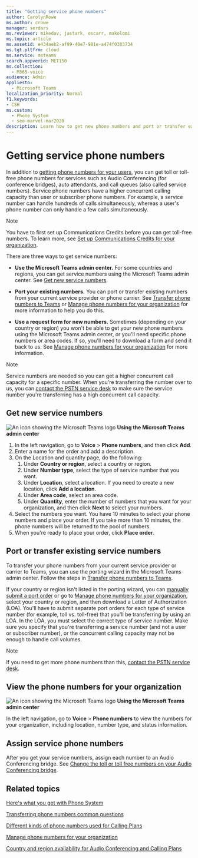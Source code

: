 ```yaml
---
title: "Getting service phone numbers"
author: CarolynRowe
ms.author: crowe
manager: serdars
ms.reviewer: mikedav, jastark, oscarr, makolomi
ms.topic: article
ms.assetid: e434aeb2-af99-40e7-981e-a474f0383734
ms.tgt.pltfrm: cloud
ms.service: msteams
search.appverid: MET150
ms.collection: 
  - M365-voice
audience: Admin
appliesto: 
  - Microsoft Teams
localization_priority: Normal
f1.keywords:
- CSH
ms.custom: 
  - Phone System
  - seo-marvel-mar2020
description: Learn how to get new phone numbers and port or transfer existing numbers for audio conferencing, auto attendants, and call queues (service numbers) for Teams.
---
```


# Getting service phone numbers

In addition to [getting phone numbers for your users](/microsoftteams/getting-phone-numbers-for-your-users), you can get toll or toll-free phone numbers for services such as Audio Conferencing (for conference bridges), auto attendants, and call queues (also called service numbers). Service phone numbers have a higher concurrent calling capacity than user or subscriber phone numbers. For example, a service number can handle hundreds of calls simultaneously, whereas a user's phone number can only handle a few calls simultaneously.
  
> [!NOTE]
> You have to first set up Communications Credits before you can get toll-free numbers. To learn more, see [Set up Communications Credits for your organization](/microsoftteams/set-up-communications-credits-for-your-organization).
  
There are three ways to get service numbers:
  
- **Use the Microsoft Teams admin center.** For some countries and regions, you can get service numbers using the Microsoft Teams admin center. See [Get new service numbers](#get-new-service-numbers).

- **Port your existing numbers.** You can port or transfer existing numbers from your current service provider or phone carrier. See [Transfer phone numbers to Teams](/microsoftteams/phone-number-calling-plans/transfer-phone-numbers-to-teams) or [Manage phone numbers for your organization](/microsoftteams/manage-phone-numbers-for-your-organization) for more information to help you do this.  
  
- **Use a request form for new numbers.** Sometimes (depending on your country or region) you won't be able to get your new phone numbers using the Microsoft Teams admin center, or you'll need specific phone numbers or area codes. If so, you'll need to download a form and send it back to us. See [Manage phone numbers for your organization](/microsoftteams/manage-phone-numbers-for-your-organization) for more information.
  
> [!NOTE]
> Service numbers are needed so you can get a higher concurrent call capacity for a specific number. When you're transferring the number over to us, you can [contact the PSTN service desk](manage-phone-numbers-for-your-organization/contact-pstn-service-desk.md) to make sure the service number you're transferring has a high concurrent call capacity.
  
## Get new service numbers

![An icon showing the Microsoft Teams logo](media/teams-logo-30x30.png) **Using the Microsoft Teams admin center**

1. In the left navigation, go to **Voice** > **Phone numbers**, and then click **Add**.
2. Enter a name for the order and add a description.
3. On the Location and quantity page, do the following:
    1. Under **Country or region**, select a country or region.
    1. Under **Number type**, select the type of service number that you want.
    1. Under **Location**, select a location. If you need to create a new location, click **Add a location**.
    1. Under **Area code**, select an area code. 
    2. Under **Quantity**, enter the number of numbers that you want for your organization, and then click **Next** to select your numbers.
4. Select the numbers you want. You have 10 minutes to select your phone numbers and place your order. If you take more than 10 minutes, the phone numbers will be returned to the pool of numbers.
5. When you're ready to place your order, click **Place order**.

## Port or transfer existing service numbers

To transfer your phone numbers from your current service provider or carrier to Teams, you can use the porting wizard in the Microsoft Teams admin center. Follow the steps in [Transfer phone numbers to Teams](/microsoftteams/phone-number-calling-plans/transfer-phone-numbers-to-teams).

If your country or region isn't listed in the porting wizard, you can [manually submit a port order](phone-number-calling-plans/manually-submit-port-order.md) or go to [Manage phone numbers for your organization](manage-phone-numbers-for-your-organization/manage-phone-numbers-for-your-organization.md), select your country or region, and then download a Letter of Authorization (LOA). You'll have to submit separate port orders for each type of service number (for example, toll vs. toll-free) that you'll be transferring by using an LOA. In the LOA, you must select the correct type of service number. Make sure you specify that you're transferring a service number (and not a user or subscriber number), or the concurrent calling capacity may not be enough to handle call volumes.  

> [!NOTE]
> If you need to get more phone numbers than this, [contact the PSTN service desk](manage-phone-numbers-for-your-organization/contact-pstn-service-desk.md).

## View the phone numbers for your organization

![An icon showing the Microsoft Teams logo](media/teams-logo-30x30.png) **Using the Microsoft Teams admin center** 

In the left navigation, go to **Voice** > **Phone numbers** to view the numbers for your organization, including location, number type, and status information.

## Assign service phone numbers

After you get your service numbers, assign each number to an Audio Conferencing bridge. See [Change the toll or toll free numbers on your Audio Conferencing bridge](/MicrosoftTeams/change-the-phone-numbers-on-your-audio-conferencing-bridge).

## Related topics

[Here's what you get with Phone System](/MicrosoftTeams/here-s-what-you-get-with-phone-system)

[Transferring phone numbers common questions](/microsoftteams/transferring-phone-numbers-common-questions)

[Different kinds of phone numbers used for Calling Plans](/microsoftteams/different-kinds-of-phone-numbers-used-for-calling-plans)

[Manage phone numbers for your organization](/microsoftteams/manage-phone-numbers-for-your-organization)

[Country and region availability for Audio Conferencing and Calling Plans](/microsoftteams/country-and-region-availability-for-audio-conferencing-and-calling-plans/country-and-region-availability-for-audio-conferencing-and-calling-plans)
